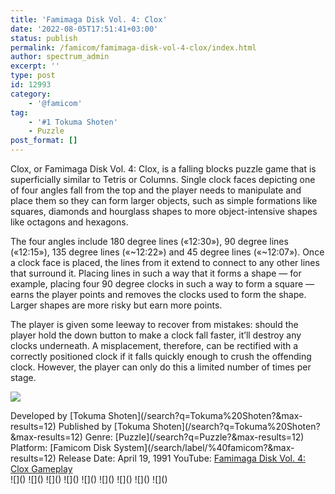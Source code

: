 ```yaml
---
title: 'Famimaga Disk Vol. 4: Clox'
date: '2022-08-05T17:51:41+03:00'
status: publish
permalink: /famicom/famimaga-disk-vol-4-clox/index.html
author: spectrum_admin
excerpt: ''
type: post
id: 12993
category:
    - '@famicom'
tag:
    - '#1 Tokuma Shoten'
    - Puzzle
post_format: []
---
```

Clox, or Famimaga Disk Vol. 4: Clox, is a falling blocks puzzle game that is superficially similar to Tetris or Columns. Single clock faces depicting one of four angles fall from the top and the player needs to manipulate and place them so they can form larger objects, such as simple formations like squares, diamonds and hourglass shapes to more object-intensive shapes like octagons and hexagons.

The four angles include 180 degree lines («12:30»), 90 degree lines («12:15»), 135 degree lines («~12:22») and 45 degree lines («~12:07»). Once a clock face is placed, the lines from it extend to connect to any other lines that surround it. Placing lines in such a way that it forms a shape — for example, placing four 90 degree clocks in such a way to form a square — earns the player points and removes the clocks used to form the shape. Larger shapes are more risky but earn more points.

The player is given some leeway to recover from mistakes: should the player hold the down button to make a clock fall faster, it’ll destroy any clocks underneath. A misplacement, therefore, can be rectified with a correctly positioned clock if it falls quickly enough to crush the offending clock. However, the player can only do this a limited number of times per stage.

![](https://wsrv.nl/?url=https://images.launchbox-app.com/62d6959d-3a40-477c-9de9-8c246ada09ac.jpg&output=webp&maxage=1d)

<div class="game-info">Developed by [Tokuma Shoten](/search?q=Tokuma%20Shoten?&max-results=12)  
Published by [Tokuma Shoten](/search?q=Tokuma%20Shoten?&max-results=12)  
Genre: [Puzzle](/search?q=Puzzle?&max-results=12)  
Platform: [Famicom Disk System](/search/label/%40famicom?&amp;max-results=12)  
Release Date: April 19, 1991  
YouTube: <a href="" rel="nofollow noopener" target="_blank">Famimaga Disk Vol. 4: Clox Gameplay</a></div><div class="game-media">![]() ![]() ![]() ![]() ![]() ![]() ![]() ![]() ![]()</div>